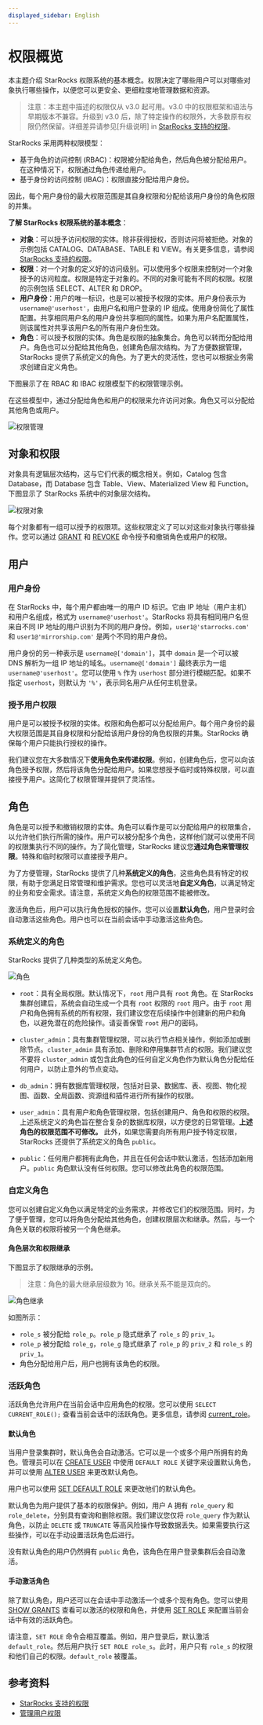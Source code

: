 ```yaml
---
displayed_sidebar: English
---
```


# 权限概览

本主题介绍 StarRocks 权限系统的基本概念。权限决定了哪些用户可以对哪些对象执行哪些操作，以便您可以更安全、更细粒度地管理数据和资源。

> 注意：本主题中描述的权限仅从 v3.0 起可用。v3.0 中的权限框架和语法与早期版本不兼容。升级到 v3.0 后，除了特定操作的权限外，大多数原有权限仍然保留。详细差异请参见[升级说明] in [StarRocks 支持的权限](privilege_item.md)。

StarRocks 采用两种权限模型：

- 基于角色的访问控制 (RBAC)：权限被分配给角色，然后角色被分配给用户。在这种情况下，权限通过角色传递给用户。
- 基于身份的访问控制 (IBAC)：权限直接分配给用户身份。

因此，每个用户身份的最大权限范围是其自身权限和分配给该用户身份的角色权限的并集。

**了解 StarRocks 权限系统的基本概念**：

- **对象**：可以授予访问权限的实体。除非获得授权，否则访问将被拒绝。对象的示例包括 CATALOG、DATABASE、TABLE 和 VIEW。有关更多信息，请参阅 [StarRocks 支持的权限](privilege_item.md)。
- **权限**：对一个对象的定义好的访问级别。可以使用多个权限来控制对一个对象授予的访问粒度。权限是特定于对象的。不同的对象可能有不同的权限。权限的示例包括 SELECT、ALTER 和 DROP。
- **用户身份**：用户的唯一标识，也是可以被授予权限的实体。用户身份表示为 `username@'userhost'`，由用户名和用户登录的 IP 组成。使用身份简化了属性配置。共享相同用户名的用户身份共享相同的属性。如果为用户名配置属性，则该属性对共享该用户名的所有用户身份生效。
- **角色**：可以授予权限的实体。角色是权限的抽象集合。角色可以转而分配给用户。角色也可以分配给其他角色，创建角色层次结构。为了方便数据管理，StarRocks 提供了系统定义的角色。为了更大的灵活性，您也可以根据业务需求创建自定义角色。

下图展示了在 RBAC 和 IBAC 权限模型下的权限管理示例。

在这些模型中，通过分配给角色和用户的权限来允许访问对象。角色又可以分配给其他角色或用户。

![权限管理](../assets/privilege-manage.png)

## 对象和权限

对象具有逻辑层次结构，这与它们代表的概念相关。例如，Catalog 包含 Database，而 Database 包含 Table、View、Materialized View 和 Function。下图显示了 StarRocks 系统中的对象层次结构。

![权限对象](../assets/privilege-object.png)

每个对象都有一组可以授予的权限项。这些权限定义了可以对这些对象执行哪些操作。您可以通过 [GRANT](../sql-reference/sql-statements/account-management/GRANT.md) 和 [REVOKE](../sql-reference/sql-statements/account-management/REVOKE.md) 命令授予和撤销角色或用户的权限。

## 用户

### 用户身份

在 StarRocks 中，每个用户都由唯一的用户 ID 标识。它由 IP 地址（用户主机）和用户名组成，格式为 `username@'userhost'`。StarRocks 将具有相同用户名但来自不同 IP 地址的用户识别为不同的用户身份。例如，`user1@'starrocks.com'` 和 `user1@'mirrorship.com'` 是两个不同的用户身份。

用户身份的另一种表示是 `username@['domain']`，其中 `domain` 是一个可以被 DNS 解析为一组 IP 地址的域名。`username@['domain']` 最终表示为一组 `username@'userhost'`。您可以使用 `%` 作为 `userhost` 部分进行模糊匹配。如果不指定 `userhost`，则默认为 `'%'`，表示同名用户从任何主机登录。

### 授予用户权限

用户是可以被授予权限的实体。权限和角色都可以分配给用户。每个用户身份的最大权限范围是其自身权限和分配给该用户身份的角色权限的并集。StarRocks 确保每个用户只能执行授权的操作。

我们建议您在大多数情况下**使用角色来传递权限**。例如，创建角色后，您可以向该角色授予权限，然后将该角色分配给用户。如果您想授予临时或特殊权限，可以直接授予用户。这简化了权限管理并提供了灵活性。

## 角色

角色是可以授予和撤销权限的实体。角色可以看作是可以分配给用户的权限集合，以允许他们执行所需的操作。用户可以被分配多个角色，这样他们就可以使用不同的权限集执行不同的操作。为了简化管理，StarRocks 建议您**通过角色来管理权限**。特殊和临时权限可以直接授予用户。

为了方便管理，StarRocks 提供了几种**系统定义的角色**，这些角色具有特定的权限，有助于您满足日常管理和维护需求。您也可以灵活地**自定义角色**，以满足特定的业务和安全需求。请注意，系统定义角色的权限范围不能被修改。

激活角色后，用户可以执行角色授权的操作。您可以设置**默认角色**，用户登录时会自动激活这些角色。用户也可以在当前会话中手动激活这些角色。

### 系统定义的角色

StarRocks 提供了几种类型的系统定义角色。

![角色](../assets/privilege-role.png)

- `root`：具有全局权限。默认情况下，`root` 用户具有 `root` 角色。在 StarRocks 集群创建后，系统会自动生成一个具有 `root` 权限的 `root` 用户。由于 `root` 用户和角色拥有系统的所有权限，我们建议您在后续操作中创建新的用户和角色，以避免潜在的危险操作。请妥善保管 `root` 用户的密码。
- `cluster_admin`：具有集群管理权限，可以执行节点相关操作，例如添加或删除节点。`cluster_admin` 具有添加、删除和停用集群节点的权限。我们建议您不要将 `cluster_admin` 或包含此角色的任何自定义角色作为默认角色分配给任何用户，以防止意外的节点变动。
- `db_admin`：拥有数据库管理权限，包括对目录、数据库、表、视图、物化视图、函数、全局函数、资源组和插件进行所有操作的权限。
- `user_admin`：具有用户和角色管理权限，包括创建用户、角色和权限的权限。
  上述系统定义的角色旨在整合复杂的数据库权限，以方便您的日常管理。**上述角色的权限范围不可修改。**
  此外，如果您需要向所有用户授予特定权限，StarRocks 还提供了系统定义的角色 `public`。

- `public`：任何用户都拥有此角色，并且在任何会话中默认激活，包括添加新用户。`public` 角色默认没有任何权限。您可以修改此角色的权限范围。

### 自定义角色

您可以创建自定义角色以满足特定的业务需求，并修改它们的权限范围。同时，为了便于管理，您可以将角色分配给其他角色，创建权限层次和继承。然后，与一个角色关联的权限将被另一个角色继承。

#### 角色层次和权限继承

下图显示了权限继承的示例。

> 注意：角色的最大继承层级数为 16。继承关系不能是双向的。

![角色继承](../assets/privilege-role_inheri.png)

如图所示：

- `role_s` 被分配给 `role_p`。`role_p` 隐式继承了 `role_s` 的 `priv_1`。
- `role_p` 被分配给 `role_g`，`role_g` 隐式继承了 `role_p` 的 `priv_2` 和 `role_s` 的 `priv_1`。
- 角色分配给用户后，用户也拥有该角色的权限。

### 活跃角色

活跃角色允许用户在当前会话中应用角色的权限。您可以使用 `SELECT CURRENT_ROLE();` 查看当前会话中的活跃角色。更多信息，请参阅 [current_role](../sql-reference/sql-functions/utility-functions/current_role.md)。

#### 默认角色

当用户登录集群时，默认角色会自动激活。它可以是一个或多个用户所拥有的角色。管理员可以在 [CREATE USER](../sql-reference/sql-statements/account-management/CREATE_USER.md) 中使用 `DEFAULT ROLE` 关键字来设置默认角色，并可以使用 [ALTER USER](../sql-reference/sql-statements/account-management/ALTER_USER.md) 来更改默认角色。

用户也可以使用 [SET DEFAULT ROLE](../sql-reference/sql-statements/account-management/SET_DEFAULT_ROLE.md) 来更改他们的默认角色。

默认角色为用户提供了基本的权限保护。例如，用户 A 拥有 `role_query` 和 `role_delete`，分别具有查询和删除权限。我们建议您仅将 `role_query` 作为默认角色，以防止 `DELETE` 或 `TRUNCATE` 等高风险操作导致数据丢失。如果需要执行这些操作，可以在手动设置活跃角色后进行。

没有默认角色的用户仍然拥有 `public` 角色，该角色在用户登录集群后会自动激活。

#### 手动激活角色

除了默认角色，用户还可以在会话中手动激活一个或多个现有角色。您可以使用 [SHOW GRANTS](../sql-reference/sql-statements/account-management/SHOW_GRANTS.md) 查看可以激活的权限和角色，并使用 [SET ROLE](../sql-reference/sql-statements/account-management/SET_ROLE.md) 来配置当前会话中有效的活跃角色。

请注意，`SET ROLE` 命令会相互覆盖。例如，用户登录后，默认激活 `default_role`。然后用户执行 `SET ROLE role_s`。此时，用户只有 `role_s` 的权限和他们自己的权限。`default_role` 被覆盖。

## 参考资料

- [StarRocks 支持的权限](privilege_item.md)
- [管理用户权限](User_privilege.md)